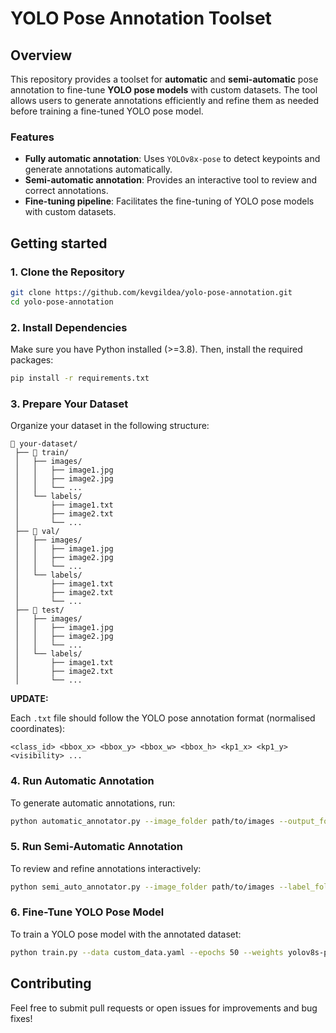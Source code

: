 # YOLO Pose Annotation Toolset

## Overview
This repository provides a toolset for **automatic** and **semi-automatic** pose annotation to fine-tune **YOLO pose models** with custom datasets. The tool allows users to generate annotations efficiently and refine them as needed before training a fine-tuned YOLO pose model.

### Features
- **Fully automatic annotation**: Uses `YOLOv8x-pose` to detect keypoints and generate annotations automatically.
- **Semi-automatic annotation**: Provides an interactive tool to review and correct annotations.
- **Fine-tuning pipeline**: Facilitates the fine-tuning of YOLO pose models with custom datasets.

## Getting started

### 1. Clone the Repository
```bash
git clone https://github.com/kevgildea/yolo-pose-annotation.git
cd yolo-pose-annotation
```

### 2. Install Dependencies
Make sure you have Python installed (\>=3.8). Then, install the required packages:
```bash
pip install -r requirements.txt
```

### 3. Prepare Your Dataset
Organize your dataset in the following structure:
```
📂 your-dataset/
 ├── 📂 train/
 │   ├── images/
 │   │   ├── image1.jpg
 │   │   ├── image2.jpg
 │   │   └── ...
 │   └── labels/
 │       ├── image1.txt
 │       ├── image2.txt
 │       └── ...
 ├── 📂 val/
 │   ├── images/
 │   │   ├── image1.jpg
 │   │   ├── image2.jpg
 │   │   └── ...
 │   └── labels/
 │       ├── image1.txt
 │       ├── image2.txt
 │       └── ...
 ├── 📂 test/
 │   ├── images/
 │   │   ├── image1.jpg
 │   │   ├── image2.jpg
 │   │   └── ...
 │   └── labels/
 │       ├── image1.txt
 │       ├── image2.txt
 │       └── ...
```


**UPDATE:**


Each `.txt` file should follow the YOLO pose annotation format (normalised coordinates):
```
<class_id> <bbox_x> <bbox_y> <bbox_w> <bbox_h> <kp1_x> <kp1_y> <visibility> ...
```

### 4. Run Automatic Annotation
To generate automatic annotations, run:
```bash
python automatic_annotator.py --image_folder path/to/images --output_folder path/to/labels
```

### 5. Run Semi-Automatic Annotation
To review and refine annotations interactively:
```bash
python semi_auto_annotator.py --image_folder path/to/images --label_folder path/to/labels
```

### 6. Fine-Tune YOLO Pose Model
To train a YOLO pose model with the annotated dataset:
```bash
python train.py --data custom_data.yaml --epochs 50 --weights yolov8s-pose.pt
```


## Contributing
Feel free to submit pull requests or open issues for improvements and bug fixes!
